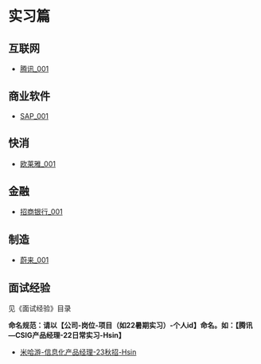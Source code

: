 # 实习篇

## 互联网

- [腾讯_001](实习经验/腾讯_001.md)

## 商业软件

- [SAP_001](实习经验/SAP_001.md)

## 快消

- [欧莱雅_001](实习经验/欧莱雅_001.md)

## 金融

- [招商银行_001](实习经验/招商银行_001.md)

## 制造

- [蔚来_001](实习经验/蔚来_001.md)

## 面试经验

见《面试经验》目录

**命名规范：请以【公司-岗位-项目（如22暑期实习）-个人id】命名。如：【腾讯—CSIG产品经理-22日常实习-Hsin】**

- [米哈游-信息化产品经理-23秋招-Hsin](面试经验/米哈游-信息化产品经理-23秋招-Hsin.md)
